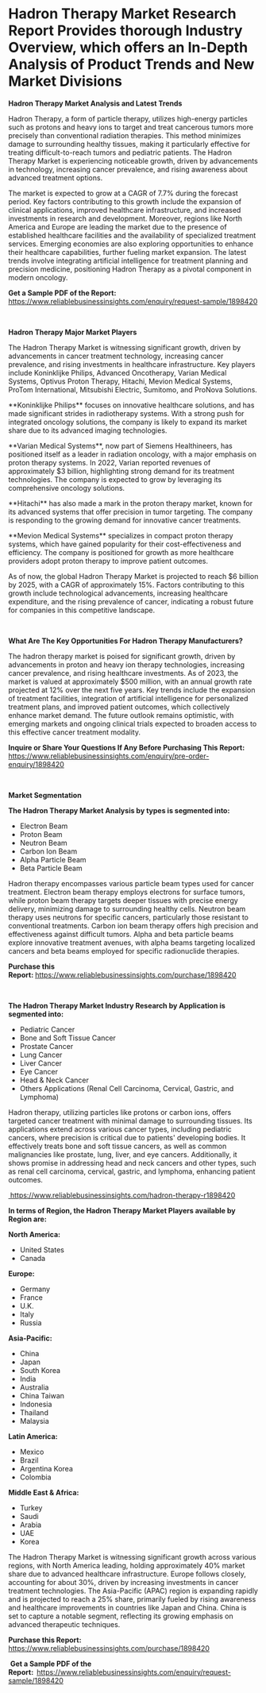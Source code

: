 <p><h1>Hadron Therapy Market Research Report Provides thorough Industry Overview, which offers an In-Depth Analysis of Product Trends and New Market Divisions</h1></p><p><strong>Hadron Therapy Market Analysis and Latest Trends</strong></p>
<p><p>Hadron Therapy, a form of particle therapy, utilizes high-energy particles such as protons and heavy ions to target and treat cancerous tumors more precisely than conventional radiation therapies. This method minimizes damage to surrounding healthy tissues, making it particularly effective for treating difficult-to-reach tumors and pediatric patients. The Hadron Therapy Market is experiencing noticeable growth, driven by advancements in technology, increasing cancer prevalence, and rising awareness about advanced treatment options. </p><p>The market is expected to grow at a CAGR of 7.7% during the forecast period. Key factors contributing to this growth include the expansion of clinical applications, improved healthcare infrastructure, and increased investments in research and development. Moreover, regions like North America and Europe are leading the market due to the presence of established healthcare facilities and the availability of specialized treatment services. Emerging economies are also exploring opportunities to enhance their healthcare capabilities, further fueling market expansion. The latest trends involve integrating artificial intelligence for treatment planning and precision medicine, positioning Hadron Therapy as a pivotal component in modern oncology.</p></p>
<p><strong>Get a Sample PDF of the Report:&nbsp;</strong> <a href="https://www.reliablebusinessinsights.com/enquiry/request-sample/1898420?utm_campaign=3058&utm_medium=2&utm_source=Github&utm_content=ia&utm_term=12042025&utm_id=hadron-therapy">https://www.reliablebusinessinsights.com/enquiry/request-sample/1898420</a></p>
<p>&nbsp;</p>
<p><strong>Hadron Therapy Major Market Players</strong></p>
<p><p>The Hadron Therapy Market is witnessing significant growth, driven by advancements in cancer treatment technology, increasing cancer prevalence, and rising investments in healthcare infrastructure. Key players include Koninklijke Philips, Advanced Oncotherapy, Varian Medical Systems, Optivus Proton Therapy, Hitachi, Mevion Medical Systems, ProTom International, Mitsubishi Electric, Sumitomo, and ProNova Solutions.</p><p>**Koninklijke Philips** focuses on innovative healthcare solutions, and has made significant strides in radiotherapy systems. With a strong push for integrated oncology solutions, the company is likely to expand its market share due to its advanced imaging technologies.</p><p>**Varian Medical Systems**, now part of Siemens Healthineers, has positioned itself as a leader in radiation oncology, with a major emphasis on proton therapy systems. In 2022, Varian reported revenues of approximately $3 billion, highlighting strong demand for its treatment technologies. The company is expected to grow by leveraging its comprehensive oncology solutions.</p><p>**Hitachi** has also made a mark in the proton therapy market, known for its advanced systems that offer precision in tumor targeting. The company is responding to the growing demand for innovative cancer treatments. </p><p>**Mevion Medical Systems** specializes in compact proton therapy systems, which have gained popularity for their cost-effectiveness and efficiency. The company is positioned for growth as more healthcare providers adopt proton therapy to improve patient outcomes.</p><p>As of now, the global Hadron Therapy Market is projected to reach $6 billion by 2025, with a CAGR of approximately 15%. Factors contributing to this growth include technological advancements, increasing healthcare expenditure, and the rising prevalence of cancer, indicating a robust future for companies in this competitive landscape.</p></p>
<p>&nbsp;</p>
<p><strong>What Are The Key Opportunities For Hadron Therapy Manufacturers?</strong></p>
<p><p>The hadron therapy market is poised for significant growth, driven by advancements in proton and heavy ion therapy technologies, increasing cancer prevalence, and rising healthcare investments. As of 2023, the market is valued at approximately $500 million, with an annual growth rate projected at 12% over the next five years. Key trends include the expansion of treatment facilities, integration of artificial intelligence for personalized treatment plans, and improved patient outcomes, which collectively enhance market demand. The future outlook remains optimistic, with emerging markets and ongoing clinical trials expected to broaden access to this effective cancer treatment modality.</p></p>
<p><strong>Inquire or Share Your Questions If Any Before Purchasing This Report:</strong> <a href="https://www.reliablebusinessinsights.com/enquiry/pre-order-enquiry/1898420?utm_campaign=3058&utm_medium=2&utm_source=Github&utm_content=ia&utm_term=12042025&utm_id=hadron-therapy">https://www.reliablebusinessinsights.com/enquiry/pre-order-enquiry/1898420</a></p>
<p>&nbsp;</p>
<p><strong>Market Segmentation</strong></p>
<p><strong>The Hadron Therapy Market Analysis by types is segmented into:</strong></p>
<p><ul><li>Electron Beam</li><li>Proton Beam</li><li>Neutron Beam</li><li>Carbon Ion Beam</li><li>Alpha Particle Beam</li><li>Beta Particle Beam</li></ul></p>
<p><p>Hadron therapy encompasses various particle beam types used for cancer treatment. Electron beam therapy employs electrons for surface tumors, while proton beam therapy targets deeper tissues with precise energy delivery, minimizing damage to surrounding healthy cells. Neutron beam therapy uses neutrons for specific cancers, particularly those resistant to conventional treatments. Carbon ion beam therapy offers high precision and effectiveness against difficult tumors. Alpha and beta particle beams explore innovative treatment avenues, with alpha beams targeting localized cancers and beta beams employed for specific radionuclide therapies.</p></p>
<p><strong>Purchase this Report:&nbsp;</strong><a href="https://www.reliablebusinessinsights.com/purchase/1898420?utm_campaign=3058&utm_medium=2&utm_source=Github&utm_content=ia&utm_term=12042025&utm_id=hadron-therapy">https://www.reliablebusinessinsights.com/purchase/1898420</a></p>
<p>&nbsp;</p>
<p><strong>The Hadron Therapy Market Industry Research by Application is segmented into:</strong></p>
<p><ul><li>Pediatric Cancer</li><li>Bone and Soft Tissue Cancer</li><li>Prostate Cancer</li><li>Lung Cancer</li><li>Liver Cancer</li><li>Eye Cancer</li><li>Head & Neck Cancer</li><li>Others Applications (Renal Cell Carcinoma, Cervical, Gastric, and Lymphoma)</li></ul></p>
<p><p>Hadron therapy, utilizing particles like protons or carbon ions, offers targeted cancer treatment with minimal damage to surrounding tissues. Its applications extend across various cancer types, including pediatric cancers, where precision is critical due to patients' developing bodies. It effectively treats bone and soft tissue cancers, as well as common malignancies like prostate, lung, liver, and eye cancers. Additionally, it shows promise in addressing head and neck cancers and other types, such as renal cell carcinoma, cervical, gastric, and lymphoma, enhancing patient outcomes.</p></p>
<p><a href="https://www.reliablebusinessinsights.com/hadron-therapy-r1898420?utm_campaign=3058&utm_medium=2&utm_source=Github&utm_content=ia&utm_term=12042025&utm_id=hadron-therapy">&nbsp;https://www.reliablebusinessinsights.com/hadron-therapy-r1898420</a></p>
<p><strong>In terms of Region, the Hadron Therapy Market Players available by Region are:</strong></p>
<p>
    <p> <strong> North America: </strong>
        <ul>
            <li>United States</li>
            <li>Canada</li>
        </ul>
        </p> 
    <p> <strong> Europe: </strong>
        <ul>
            <li>Germany</li>
            <li>France</li>
            <li>U.K.</li>
            <li>Italy</li>
            <li>Russia</li>
        </ul>
        </p> 
    <p> <strong> Asia-Pacific: </strong>
        <ul>
            <li>China</li>
            <li>Japan</li>
            <li>South Korea</li>
            <li>India</li>
            <li>Australia</li>
            <li>China Taiwan</li>
            <li>Indonesia</li>
            <li>Thailand</li>
            <li>Malaysia</li>
        </ul>
        </p> 
    <p> <strong> Latin America: </strong>
        <ul>
            <li>Mexico</li>
            <li>Brazil</li>
            <li>Argentina Korea</li>
            <li>Colombia</li>
        </ul>
        </p> 
    <p> <strong> Middle East & Africa: </strong>
        <ul>
            <li>Turkey</li>
            <li>Saudi</li>
            <li>Arabia</li>
            <li>UAE</li>
            <li>Korea</li>
        </ul>
    </p>
    </p>
<p><p>The Hadron Therapy Market is witnessing significant growth across various regions, with North America leading, holding approximately 40% market share due to advanced healthcare infrastructure. Europe follows closely, accounting for about 30%, driven by increasing investments in cancer treatment technologies. The Asia-Pacific (APAC) region is expanding rapidly and is projected to reach a 25% share, primarily fueled by rising awareness and healthcare improvements in countries like Japan and China. China is set to capture a notable segment, reflecting its growing emphasis on advanced therapeutic techniques.</p></p>
<p><strong>Purchase this Report: </strong><a href="https://www.reliablebusinessinsights.com/purchase/1898420?utm_campaign=3058&utm_medium=2&utm_source=Github&utm_content=ia&utm_term=12042025&utm_id=hadron-therapy">https://www.reliablebusinessinsights.com/purchase/1898420</a></p>
<p>&nbsp;<strong>Get a Sample PDF of the Report:&nbsp;&nbsp;</strong><a href="https://www.reliablebusinessinsights.com/enquiry/request-sample/1898420?utm_campaign=3058&utm_medium=2&utm_source=Github&utm_content=ia&utm_term=12042025&utm_id=hadron-therapy">https://www.reliablebusinessinsights.com/enquiry/request-sample/1898420</a></p>
<p><strong></strong></p>
<p><p></p><p></p><p></p></p>